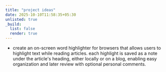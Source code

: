 ```yaml
---
title: "project ideas"
date: 2025-10-10T11:58:35+05:30
unlisted: true
_build:
  list: false
  render: true
---
```


- create an on-screen word highlighter for browsers that allows users to highlight text while reading articles.
  each highlight is saved as a note under the article's heading, either locally or on a blog,
  enabling easy organization and later review with optional personal comments.
